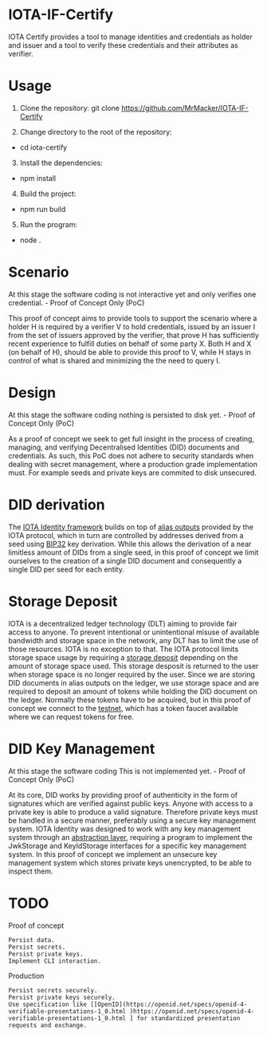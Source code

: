 # IOTA-IF-Certify
IOTA Certify provides a tool to manage identities and credentials as holder and issuer and a tool to verify these credentials and their attributes as verifier.

# Usage
1. Clone the repository:
git clone https://github.com/MrMacker/IOTA-IF-Certify

2. Change directory to the root of the repository:
 - cd iota-certify

3. Install the dependencies:
 - npm install

4. Build the project:
 - npm run build

5. Run the program:
 - node .

# Scenario
At this stage the software coding is not interactive yet and only verifies one credential. - Proof of Concept Only (PoC)

This proof of concept aims to provide tools to support the scenario where a holder H is required by a verifier V to hold credentials, issued by an issuer I from the set of issuers approved by the verifier, that prove H has sufficiently recent experience to fulfill duties on behalf of some party X. Both H and X (on behalf of H), should be able to provide this proof to V, while H stays in control of what is shared and minimizing the the need to query I.

# Design
At this stage the software coding nothing is persisted to disk yet. - Proof of Concept Only (PoC)

As a proof of concept we seek to get full insight in the process of creating, managing, and verifying Decentralised Identities (DID) documents and credentials. As such, this PoC does not adhere to security standards when dealing with secret management, where a production grade implementation must. For example seeds and private keys are commited to disk unsecured.

# DID derivation

The [IOTA Identity framework](https://wiki.iota.org/identity.rs/introduction/) builds on top of [alias outputs](https://wiki.iota.org/tips/tips/TIP-0018/#alias-output) provided by the IOTA protocol, which in turn are controlled by addresses derived from a seed using [BIP32](https://en.bitcoin.it/wiki/BIP_0032) key derivation. While this allows the derivation of a near limitless amount of DIDs from a single seed, in this proof of concept we limit ourselves to the creation of a single DID document and consequently a single DID per seed for each entity.

# Storage Deposit

IOTA is a decentralized ledger technology (DLT) aiming to provide fair access to anyone. To prevent intentional or unintentional misuse of available bandwidth and storage space in the network, any DLT has to limit the use of those resources. IOTA is no exception to that. The IOTA protocol limits storage space usage by requiring a [storage deposit](https://wiki.iota.org/learn/protocols/stardust/core-concepts/storage-deposit/) depending on the amount of storage space used. This storage desposit is returned to the user when storage space is no longer required by the user. Since we are storing DID documents in alias outputs on the ledger, we use storage space and are required to deposit an amount of tokens while holding the DID document on the ledger. Normally these tokens have to be acquired, but in this proof of concept we connect to the [testnet](https://wiki.iota.org/build/networks-endpoints/#public-testnet), which has a token faucet available where we can request tokens for free.

# DID Key Management
At this stage the software coding This is not implemented yet. - Proof of Concept Only (PoC)

At its core, DID works by providing proof of authenticity in the form of signatures which are verified against public keys. Anyone with access to a private key is able to produce a valid signature. Therefore private keys must be handled in a secure manner, preferably using a secure key management system. IOTA Identity was designed to work with any key management system through an [abstraction layer](https://wiki.iota.org/identity.rs/concepts/key_storage/), requiring a program to implement the JwkStorage and KeyIdStorage interfaces for a specific key management system. In this proof of concept we implement an unsecure key management system which stores private keys unencrypted, to be able to inspect them.

# TODO

Proof of concept

    Persist data.
    Persist secrets.
    Persist private keys.
    Implement CLI interaction.

Production

    Persist secrets securely.
    Persist private keys securely.
    Use specification like [[OpenID](https://openid.net/specs/openid-4-verifiable-presentations-1_0.html )https://openid.net/specs/openid-4-verifiable-presentations-1_0.html ] for standardized presentation requests and exchange.







